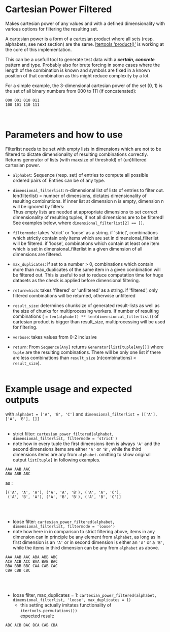 Cartesian Power Filtered
========================

Makes cartesian power of any values and with a defined dimensionality with various options for filtering the resulting set. <br/>

A cartesian power is a form of a [cartesian product](https://en.wikipedia.org/wiki/Cartesian_product) where all sets (resp. alphabets, see next section) are the same. [Itertools 'product()'](https://docs.python.org/3/library/itertools.html#itertools.product) is working at the core of this implementation. <br/>

This can be a usefull tool to generate test data with a ***certain, concrete*** pattern and type. Probably also for brute forcing in some cases where the length of the combination is known and symbols are fixed in a known position of that combination as this might reduce complexity by a lot.

For a simple example, the 3-dimensional cartesian power of the set (0, 1) is the set of all binary numbers from 000 to 111 (if concatenated):
```
000 001 010 011
100 101 110 111
```

<br/>

Parameters and how to use
=======================

Filterlist needs to be set with empty lists in dimensions which are not to be filtered to dictate dimensionality of resulting combinations correctly. Returns generator of lists (with maxsize of threshold) of (un)filtered cartesian power.

- ```alphabet```: Sequence (resp. set) of entries to compute all possible ordered pairs of. Entries can be of any type.

- ```dimensional_filterlist```: n-dimensional list of lists of entries to filter out. len(filterlist) = number of dimensions, dictates dimensionality of resulting combinations. If inner list at dimension n is empty, dimension n will be ignored by filters: <br/>
Thus empty lists are needed at appropriate dimensions to set correct dimensionality of resulting tuples, if not all dimensions are to be filtered! <br/>
See examples below, where ```dimensional_filterlist[2] == []```.

- ```filtermode```: takes 'strict' or 'loose' as a string. if 'strict', combinations which strictly contain only items which are set in dimensional_filterlist will be filtered. if 'loose', combinations which contain at least one item which is set in dimensional_filterlist in a given dimension of all dimensions are filtered.

- ```max_duplicates```: if set to a number > 0, combinations which contain more than max_duplicates of the same item in a given combination will be filtered out. This is useful to set to reduce computation time for huge datasets as the check is applied before dimensional filtering.

- ```returnwhich```: takes 'filtered' or 'unfiltered' as a string. if 'filtered', only filtered combinations will be returned, otherwise unfiltered

- ```result_size```: determines chunksize of generated result-lists as well as the size of chunks for multiprocessing workers. If number of resulting combinations ( = ```len(alphabet) ** len(dimensioncal_filterlist)```) of cartesian product is bigger than result_size, multiprocessing will be used for filtering.

- ```verbose```: takes values from 0-2 inclusive


- ```return```: From ```Sequence[Any]``` returns ```Generator[list[tuple[Any]]]``` where ```tuple``` are the resulting combinations. There will be only one list if there are less combinations than ```result_size``` (n(combinations) < ```result_size```).
<br/> <br/>

Example usage and expected outputs
=================================

with ```alphabet = ['A', 'B', 'C']``` and ```dimensional_filterlist = [['A'], ['A', 'B'], []]```
 <br/> <br/>

- strict filter: ```cartesian_power_filtered(alphabet, dimensional_filterlist, filtermode = 'strict')``` <br/>
- note how in every tuple the first dimensions item is always ```'A'``` and the second dimensions items are either ```'A'``` or ```'B'```, while the third dimensions items are any from ```alphabet```.
omitting to show original output ```list[tuple]``` in following examples.

```
AAA AAB AAC
ABA ABB ABC
```

as :

```
[('A', 'A', 'A'), ('A', 'A', 'B'), ('A', 'A', 'C'),
 ('A', 'B', 'A'), ('A', 'B', 'B'), ('A', 'B', 'C')]
```
<br/><br/>


- loose filter: ```cartesian_power_filtered(alphabet, dimensional_filterlist, filtermode = 'loose')``` <br/>
- note how here in in comparison to strict filtering above, items in any dimension can in principle be any element from ```alphabet```, as long as in first dimension is an ```'A'``` or in second dimension is either an ```'A'``` or a ```'B'```, while the items in third dimension can be any from ```alphabet``` as above.

```
AAA AAB AAC ABA ABB ABC
ACA ACB ACC BAA BAB BAC
BBA BBB BBC CAA CAB CAC
CBA CBB CBC
```
 <br/><br/>


- loose filter, max_duplicates = 1: ```cartesian_power_filtered(alphabet, dimensional_filterlist, 'loose', max_duplicates = 1)``` <br/>
	 - this setting actually imitates functionality of ```itertools.permutations())``` <br/>
expected result:

```
ABC ACB BAC BCA CAB CBA
```
